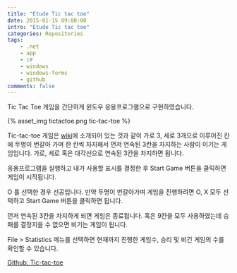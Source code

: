 ```yaml
---
title: "Etude Tic tac toe"
date: 2015-01-15 09:00:00
intro: "Etude Tic tac toe"
categories: Repositories
tags:
    - .net
    - app
    - c#
    - windows
    - windows-forms
    - github
comments: false
---
```


Tic Tac Toe 게임을 간단하게 윈도우 응용프로그램으로 구현하였습니다.

{% asset_img tictactoe.png tic-tac-toe %}

Tic-tac-toe 게임은 [wiki](http://en.wikipedia.org/wiki/Tic-tac-toe)에 소개되어 있는 것과 같이 가로 3, 세로 3개으로 이루어진 칸에 두명이 번갈아 가며 한 칸씩 차지해서 먼저 연속된 3칸을 차지하는 사람이 이기는 게임입니다.
가로, 세로 혹은 대각선으로 연속된 3칸을 차지하면 됩니다.

응용프로그램을 실행하고 내가 사용할 표시를 결정한 후 Start Game 버튼을 클릭하면 게임이 시작됩니다.

O 를 선택한 경우 선공입니다. 만약 두명이 번갈아가며 게임을 진행하려면 O, X 모두 선택하고 Start Game 버튼을 클릭하면 됩니다.

먼저 연속된 3칸을 차지하게 되면 게임은 종료됩니다. 혹은 9칸을 모두 사용하였는데 승패를 결정지을 수 없으면 비기는 게임이 됩니다.

File > Statistics 메뉴를 선택하면 현재까지 진행한 게임수, 승리 및 비긴 게임의 수를 확인할 수 있습니다.

[Github: Tic-tac-toe](https://github.com/bbonkr/Tic-tac-toe)
